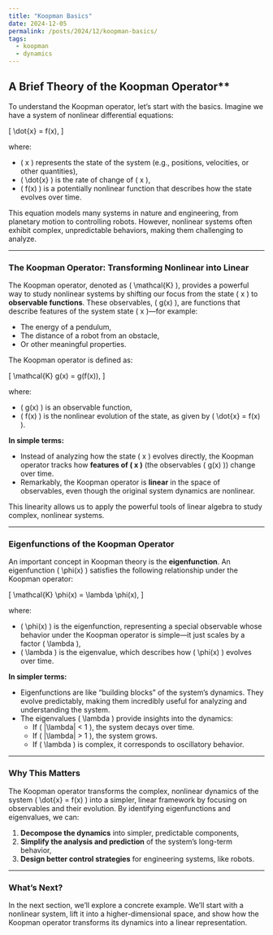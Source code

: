 ```yaml
---
title: "Koopman Basics"
date: 2024-12-05
permalink: /posts/2024/12/koopman-basics/
tags:
  - koopman
  - dynamics
---
```


## A Brief Theory of the Koopman Operator**

To understand the Koopman operator, let’s start with the basics. Imagine we have a system of nonlinear differential equations:

\[
\dot{x} = f(x),
\]

where:
- \( x \) represents the state of the system (e.g., positions, velocities, or other quantities),
- \( \dot{x} \) is the rate of change of \( x \),
- \( f(x) \) is a potentially nonlinear function that describes how the state evolves over time.

This equation models many systems in nature and engineering, from planetary motion to controlling robots. However, nonlinear systems often exhibit complex, unpredictable behaviors, making them challenging to analyze.

---

### **The Koopman Operator: Transforming Nonlinear into Linear**

The Koopman operator, denoted as \( \mathcal{K} \), provides a powerful way to study nonlinear systems by shifting our focus from the state \( x \) to **observable functions**. These observables, \( g(x) \), are functions that describe features of the system state \( x \)—for example:
- The energy of a pendulum,
- The distance of a robot from an obstacle,
- Or other meaningful properties.

The Koopman operator is defined as:

\[
\mathcal{K} g(x) = g(f(x)),
\]

where:
- \( g(x) \) is an observable function,
- \( f(x) \) is the nonlinear evolution of the state, as given by \( \dot{x} = f(x) \).

**In simple terms:**
- Instead of analyzing how the state \( x \) evolves directly, the Koopman operator tracks how **features of \( x \)** (the observables \( g(x) \)) change over time.
- Remarkably, the Koopman operator is **linear** in the space of observables, even though the original system dynamics are nonlinear.

This linearity allows us to apply the powerful tools of linear algebra to study complex, nonlinear systems.

---

### **Eigenfunctions of the Koopman Operator**

An important concept in Koopman theory is the **eigenfunction**. An eigenfunction \( \phi(x) \) satisfies the following relationship under the Koopman operator:

\[
\mathcal{K} \phi(x) = \lambda \phi(x),
\]

where:
- \( \phi(x) \) is the eigenfunction, representing a special observable whose behavior under the Koopman operator is simple—it just scales by a factor \( \lambda \),
- \( \lambda \) is the eigenvalue, which describes how \( \phi(x) \) evolves over time.

**In simpler terms:**
- Eigenfunctions are like “building blocks” of the system’s dynamics. They evolve predictably, making them incredibly useful for analyzing and understanding the system.
- The eigenvalues \( \lambda \) provide insights into the dynamics:
  - If \( |\lambda| < 1 \), the system decays over time.
  - If \( |\lambda| > 1 \), the system grows.
  - If \( \lambda \) is complex, it corresponds to oscillatory behavior.

---

### **Why This Matters**

The Koopman operator transforms the complex, nonlinear dynamics of the system \( \dot{x} = f(x) \) into a simpler, linear framework by focusing on observables and their evolution. By identifying eigenfunctions and eigenvalues, we can:
1. **Decompose the dynamics** into simpler, predictable components,
2. **Simplify the analysis and prediction** of the system’s long-term behavior,
3. **Design better control strategies** for engineering systems, like robots.

---

### **What’s Next?**

In the next section, we’ll explore a concrete example. We’ll start with a nonlinear system, lift it into a higher-dimensional space, and show how the Koopman operator transforms its dynamics into a linear representation.
